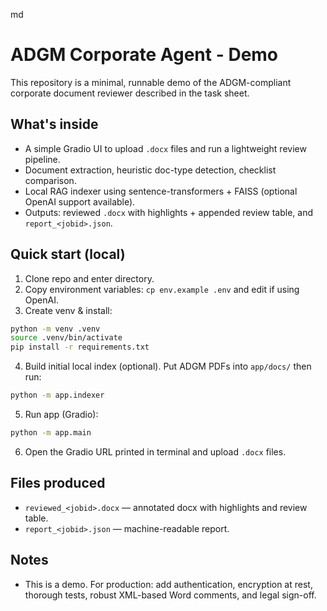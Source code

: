 md
# ADGM Corporate Agent - Demo

This repository is a minimal, runnable demo of the ADGM-compliant corporate document reviewer described in the task sheet.

## What's inside
- A simple Gradio UI to upload `.docx` files and run a lightweight review pipeline.
- Document extraction, heuristic doc-type detection, checklist comparison.
- Local RAG indexer using sentence-transformers + FAISS (optional OpenAI support available).
- Outputs: reviewed `.docx` with highlights + appended review table, and `report_<jobid>.json`.

## Quick start (local)
1. Clone repo and enter directory.
2. Copy environment variables: `cp env.example .env` and edit if using OpenAI.
3. Create venv & install:
```bash
python -m venv .venv
source .venv/bin/activate
pip install -r requirements.txt
```
4. Build initial local index (optional). Put ADGM PDFs into `app/docs/` then run:
```bash
python -m app.indexer
```
5. Run app (Gradio):
```bash
python -m app.main
```
6. Open the Gradio URL printed in terminal and upload `.docx` files.

## Files produced
- `reviewed_<jobid>.docx` — annotated docx with highlights and review table.
- `report_<jobid>.json` — machine-readable report.

## Notes
- This is a demo. For production: add authentication, encryption at rest, thorough tests, robust XML-based Word comments, and legal sign-off.
```

